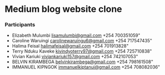# Medium blog website clone

### Participants

- Elizabeth Mulumbi lisamulumbi@gmail.com +254 700351059"
- Caroline Waruingi carolinewaruingu6@gmail.com +254 717547435"
- Halima Feisal halimafeisal@gmail.com +254 701913828"
- Terry Nduku Kaveke kivindyoterry97@gmail.com +254 725710838"
- Vivian Kariuki viviankariuki157@gmail.com +254 742107053"
- BELVIN KIRAMBEGA belvinkirambega@gmail.com +254 798161508"
- IMMANUEL KIPNGOK immanuelkiptanui@gmail.com +254 708082036"

